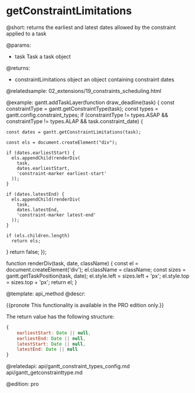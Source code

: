 getConstraintLimitations
=============

@short:
	returns the earliest and latest dates allowed by the constraint applied to a task

@params:
- task 	Task	a task object

@returns:
- constraintLimitations		object		an object containing constraint dates

@relatedsample:
	02_extensions/19_constraints_scheduling.html

@example:
gantt.addTaskLayer(function draw_deadline(task) {
  const constraintType = gantt.getConstraintType(task);
  const types = gantt.config.constraint_types;
  if (constraintType != types.ASAP && 
      constraintType != types.ALAP && task.constraint_date) {

    const dates = gantt.getConstraintLimitations(task);

    const els = document.createElement("div");

    if (dates.earliestStart) {
      els.appendChild(renderDiv(
        task, 
        dates.earliestStart, 
        'constraint-marker earliest-start'
      ));
    }

    if (dates.latestEnd) {
      els.appendChild(renderDiv(
        task, 
        dates.latestEnd, 
        'constraint-marker latest-end'
      ));
    }

    if (els.children.length)
      return els;
  }
  return false;
});

function renderDiv(task, date, className) {
  const el = document.createElement('div');
  el.className = className;
  const sizes = gantt.getTaskPosition(task, date);
  el.style.left = sizes.left + 'px';
  el.style.top = sizes.top + 'px';
  return el;
}


@template:	api_method
@descr:

{{pronote This functionality is available in the PRO edition only.}}

The return value has the following structure: 

~~~js
{
	earliestStart: Date || null,
	earliestEnd: Date || null,
	latestStart: Date || null,
	latestEnd: Date || null
}
~~~

@relatedapi:
api/gantt_constraint_types_config.md
api/gantt_getconstrainttype.md

@edition: pro